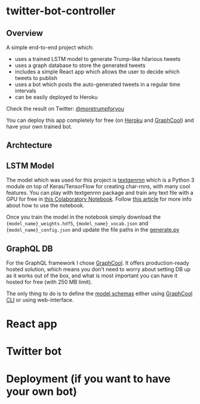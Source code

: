 # twitter-bot-controller

## Overview

A simple end-to-end project which:
- uses a trained LSTM model to generate Trump-like hilarious tweets
- uses a graph database to store the generated tweets
- includes a simple React app which allows the user to decide which tweets to publish
- uses a bot which posts the auto-generated tweets in a regular time intervals
- can be easily deployed to Heroku

Check the result on Twitter: [@moretrumpforyou](https://twitter.com/moretrumpforyou)

You can deploy this app completely for free (on [Heroku](https://heroku.com) and [GraphCool](https://www.graph.cool/)) and have your own trained bot.

## Archtecture

## LSTM Model

The model which was used for this project is [textgenrnn](https://github.com/minimaxir/textgenrnn) which is a Python 3 module on top of Keras/TensorFlow for creating char-rnns, with many cool features. You can play with textgenrnn package and train any text file with a GPU for free in [this Colaboratory Notebook](https://drive.google.com/file/d/1mMKGnVxirJnqDViH7BDJxFqWrsXlPSoK/view?usp=sharing). Follow [this article](https://minimaxir.com/2018/05/text-neural-networks/) for more info about how to use the notebook.

Once you train the model in the notebook simply download the `{model_name}_weights.hdf5`, `{model_name}_vocab.json` and `{model_name}_config.json` and update the file paths in the [generate.py](https://github.com/jedrazb/twitter-bot-controller/blob/master/backend/twitter-bot-server/src/generate.py)

## GraphQL DB
For the GraphQL framework I chose [GraphCool](https://www.graph.cool/). It offers production-ready hosted solution, which means you don't need to worry about setting DB up as it works out of the box, and what is most important you can have it hosted for free (with 250 MB limit).

The only thing to do is to define the [model schemas](https://github.com/jedrazb/twitter-bot-controller/blob/master/backend/twitter-bot-db/types.graphql) either using [GraphCool CLI](https://www.graph.cool/docs/reference/graphcool-cli/overview-zboghez5go/) or using web-interface. 

# React app

# Twitter bot

# Deployment (if you want to have your own bot)
